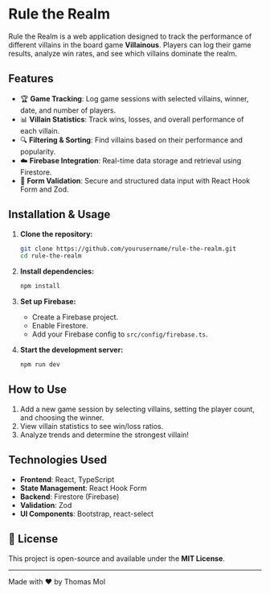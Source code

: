# Rule the Realm

Rule the Realm is a web application designed to track the performance of different villains in the board game **Villainous**. Players can log their game results, analyze win rates, and see which villains dominate the realm.

## Features
- 🏆 **Game Tracking**: Log game sessions with selected villains, winner, date, and number of players.
- 📊 **Villain Statistics**: Track wins, losses, and overall performance of each villain.
- 🔍 **Filtering & Sorting**: Find villains based on their performance and popularity.
- ☁️ **Firebase Integration**: Real-time data storage and retrieval using Firestore.
- 🎯 **Form Validation**: Secure and structured data input with React Hook Form and Zod.

## Installation & Usage

1. **Clone the repository:**
   ```sh
   git clone https://github.com/yourusername/rule-the-realm.git
   cd rule-the-realm
   ```

2. **Install dependencies:**
   ```sh
   npm install
   ```

3. **Set up Firebase:**
   - Create a Firebase project.
   - Enable Firestore.
   - Add your Firebase config to `src/config/firebase.ts`.

4. **Start the development server:**
   ```sh
   npm run dev
   ```

## How to Use

1. Add a new game session by selecting villains, setting the player count, and choosing the winner.
2. View villain statistics to see win/loss ratios.
3. Analyze trends and determine the strongest villain!

## Technologies Used

- **Frontend**: React, TypeScript
- **State Management**: React Hook Form
- **Backend**: Firestore (Firebase)
- **Validation**: Zod
- **UI Components**: Bootstrap, react-select


## 📜 License
This project is open-source and available under the **MIT License**.

---
Made with ❤️ by Thomas Mol



